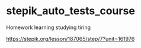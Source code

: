 # stepik_auto_tests_course
Homework
learning
studying
tiring

https://stepik.org/lesson/187065/step/7?unit=161976